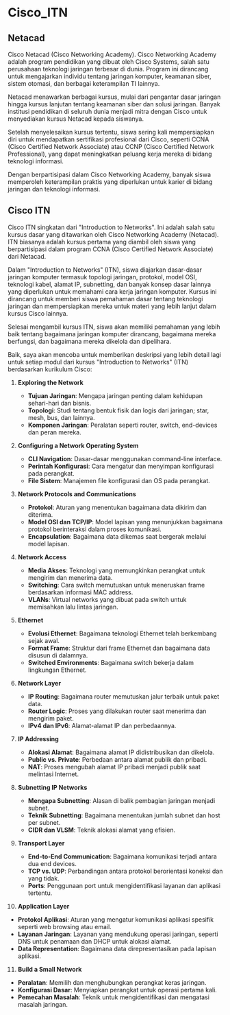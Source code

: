 # Cisco_ITN
## Netacad ##
Cisco Netacad (Cisco Networking Academy). Cisco Networking Academy adalah program pendidikan yang dibuat oleh Cisco Systems, salah satu perusahaan teknologi jaringan terbesar di dunia. Program ini dirancang untuk mengajarkan individu tentang jaringan komputer, keamanan siber, sistem otomasi, dan berbagai keterampilan TI lainnya.

Netacad menawarkan berbagai kursus, mulai dari pengantar dasar jaringan hingga kursus lanjutan tentang keamanan siber dan solusi jaringan. Banyak institusi pendidikan di seluruh dunia menjadi mitra dengan Cisco untuk menyediakan kursus Netacad kepada siswanya.

Setelah menyelesaikan kursus tertentu, siswa sering kali mempersiapkan diri untuk mendapatkan sertifikasi profesional dari Cisco, seperti CCNA (Cisco Certified Network Associate) atau CCNP (Cisco Certified Network Professional), yang dapat meningkatkan peluang kerja mereka di bidang teknologi informasi.

Dengan berpartisipasi dalam Cisco Networking Academy, banyak siswa memperoleh keterampilan praktis yang diperlukan untuk karier di bidang jaringan dan teknologi informasi.

## Cisco ITN ##
Cisco ITN singkatan dari "Introduction to Networks". Ini adalah salah satu kursus dasar yang ditawarkan oleh Cisco Networking Academy (Netacad). ITN biasanya adalah kursus pertama yang diambil oleh siswa yang berpartisipasi dalam program CCNA (Cisco Certified Network Associate) dari Netacad.

Dalam "Introduction to Networks" (ITN), siswa diajarkan dasar-dasar jaringan komputer termasuk topologi jaringan, protokol, model OSI, teknologi kabel, alamat IP, subnetting, dan banyak konsep dasar lainnya yang diperlukan untuk memahami cara kerja jaringan komputer. Kursus ini dirancang untuk memberi siswa pemahaman dasar tentang teknologi jaringan dan mempersiapkan mereka untuk materi yang lebih lanjut dalam kursus Cisco lainnya.

Selesai mengambil kursus ITN, siswa akan memiliki pemahaman yang lebih baik tentang bagaimana jaringan komputer dirancang, bagaimana mereka berfungsi, dan bagaimana mereka dikelola dan dipelihara.

Baik, saya akan mencoba untuk memberikan deskripsi yang lebih detail lagi untuk setiap modul dari kursus "Introduction to Networks" (ITN) berdasarkan kurikulum Cisco:

1. **Exploring the Network**
   - **Tujuan Jaringan**: Mengapa jaringan penting dalam kehidupan sehari-hari dan bisnis.
   - **Topologi**: Studi tentang bentuk fisik dan logis dari jaringan; star, mesh, bus, dan lainnya.
   - **Komponen Jaringan**: Peralatan seperti router, switch, end-devices dan peran mereka.
   
2. **Configuring a Network Operating System**
   - **CLI Navigation**: Dasar-dasar menggunakan command-line interface.
   - **Perintah Konfigurasi**: Cara mengatur dan menyimpan konfigurasi pada perangkat.
   - **File Sistem**: Manajemen file konfigurasi dan OS pada perangkat.
   
3. **Network Protocols and Communications**
   - **Protokol**: Aturan yang menentukan bagaimana data dikirim dan diterima.
   - **Model OSI dan TCP/IP**: Model lapisan yang menunjukkan bagaimana protokol berinteraksi dalam proses komunikasi.
   - **Encapsulation**: Bagaimana data dikemas saat bergerak melalui model lapisan.

4. **Network Access**
   - **Media Akses**: Teknologi yang memungkinkan perangkat untuk mengirim dan menerima data.
   - **Switching**: Cara switch memutuskan untuk meneruskan frame berdasarkan informasi MAC address.
   - **VLANs**: Virtual networks yang dibuat pada switch untuk memisahkan lalu lintas jaringan.
   
5. **Ethernet**
   - **Evolusi Ethernet**: Bagaimana teknologi Ethernet telah berkembang sejak awal.
   - **Format Frame**: Struktur dari frame Ethernet dan bagaimana data disusun di dalamnya.
   - **Switched Environments**: Bagaimana switch bekerja dalam lingkungan Ethernet.
   
6. **Network Layer**
   - **IP Routing**: Bagaimana router memutuskan jalur terbaik untuk paket data.
   - **Router Logic**: Proses yang dilakukan router saat menerima dan mengirim paket.
   - **IPv4 dan IPv6**: Alamat-alamat IP dan perbedaannya.

7. **IP Addressing**
   - **Alokasi Alamat**: Bagaimana alamat IP didistribusikan dan dikelola.
   - **Public vs. Private**: Perbedaan antara alamat publik dan pribadi.
   - **NAT**: Proses mengubah alamat IP pribadi menjadi publik saat melintasi Internet.
   
8. **Subnetting IP Networks**
   - **Mengapa Subnetting**: Alasan di balik pembagian jaringan menjadi subnet.
   - **Teknik Subnetting**: Bagaimana menentukan jumlah subnet dan host per subnet.
   - **CIDR dan VLSM**: Teknik alokasi alamat yang efisien.
   
9. **Transport Layer**
   - **End-to-End Communication**: Bagaimana komunikasi terjadi antara dua end devices.
   - **TCP vs. UDP**: Perbandingan antara protokol berorientasi koneksi dan yang tidak.
   - **Ports**: Penggunaan port untuk mengidentifikasi layanan dan aplikasi tertentu.
   
10. **Application Layer**
   - **Protokol Aplikasi**: Aturan yang mengatur komunikasi aplikasi spesifik seperti web browsing atau email.
   - **Layanan Jaringan**: Layanan yang mendukung operasi jaringan, seperti DNS untuk penamaan dan DHCP untuk alokasi alamat.
   - **Data Representation**: Bagaimana data direpresentasikan pada lapisan aplikasi.
   
11. **Build a Small Network**
   - **Peralatan**: Memilih dan menghubungkan perangkat keras jaringan.
   - **Konfigurasi Dasar**: Menyiapkan perangkat untuk operasi pertama kali.
   - **Pemecahan Masalah**: Teknik untuk mengidentifikasi dan mengatasi masalah jaringan.
